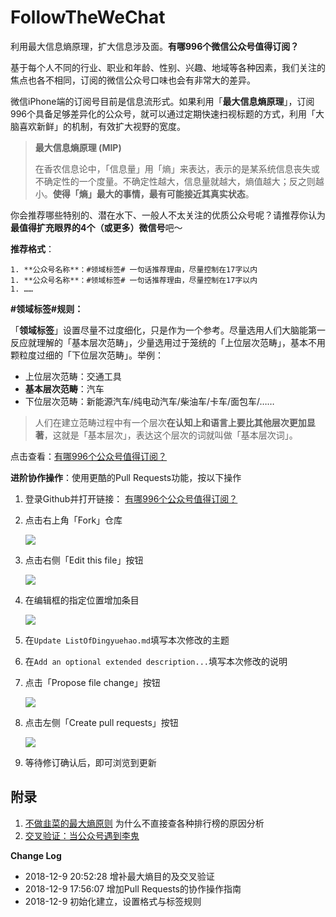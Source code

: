 # FollowTheWeChat
利用最大信息熵原理，扩大信息涉及面。**有哪996个微信公众号值得订阅？**

基于每个人不同的行业、职业和年龄、性别、兴趣、地域等各种因素，我们关注的焦点也各不相同，订阅的微信公众号口味也会有非常大的差异。

微信iPhone端的订阅号目前是信息流形式。如果利用「**最大信息熵原理**」，订阅996个具备足够差异化的公众号，就可以通过定期快速扫视标题的方式，利用「大脑喜欢新鲜」的机制，有效扩大视野的宽度。

> **最大信息熵原理 (MIP)**
>
> 在香农信息论中，「信息量」用「熵」来表达，表示的是某系统信息丧失或不确定性的一个度量。不确定性越大，信息量就越大，熵值越大；反之则越小。**使得「熵」最大的事情，最有可能接近其真实状态**。

你会推荐哪些特别的、潜在水下、一般人不太关注的优质公众号呢？请推荐你认为**最值得扩充眼界的4个（或更多）微信号**吧～

**推荐格式**：

```
1. **公众号名称**：#领域标签# 一句话推荐理由，尽量控制在17字以内
1. **公众号名称**：#领域标签# 一句话推荐理由，尽量控制在17字以内
1. ……
```

**#领域标签#规则：**

「**领域标签**」设置尽量不过度细化，只是作为一个参考。尽量选用人们大脑能第一反应就理解的「基本层次范畴」，少量选用过于笼统的「上位层次范畴」，基本不用颗粒度过细的「下位层次范畴」。举例：

- 上位层次范畴：交通工具
- **基本层次范畴**：汽车
- 下位层次范畴：新能源汽车/纯电动汽车/柴油车/卡车/面包车/……

> 人们在建立范畴过程中有一个层次**在认知上和语言上要比其他层次更加显著**，这就是「基本层次」，表达这个层次的词就叫做「基本层次词」。

点击查看：[有哪996个公众号值得订阅？](https://github.com/lirenchong/FollowTheWeChat/blob/master/ListOfDingyuehao.md)

**进阶协作操作**：使用更酷的Pull Requests功能，按以下操作

1. 登录Github并打开链接： [有哪996个公众号值得订阅？](https://github.com/lirenchong/FollowTheWeChat/blob/master/ListOfDingyuehao.md)

2. 点击右上角「Fork」仓库

	![](http://lirenchong.jirankeji.com/201812091936_399.png)

3. 点击右侧「Edit this file」按钮

	![](http://lirenchong.jirankeji.com/201812091751_807.png)

4. 在编辑框的指定位置增加条目

	![](http://lirenchong.jirankeji.com/201812091753_769.png)

5. 在`Update ListOfDingyuehao.md`填写本次修改的主题

6. 在`Add an optional extended description...`填写本次修改的说明

7. 点击「Propose file change」按钮

	![](http://lirenchong.jirankeji.com/201812091754_517.png)

8. 点击左侧「Create pull requests」按钮

	![](http://lirenchong.jirankeji.com/201812091754_447.png)

9. 等待修订确认后，即可浏览到更新

## 附录

1. [不做韭菜的最大熵原则](https://github.com/lirenchong/FollowTheWeChat/blob/master/MaximizingTheEntropy.md) 为什么不直接查各种排行榜的原因分析
2. [交叉验证：当公众号遇到李鬼](https://github.com/lirenchong/FollowTheWeChat/blob/master/CrossValidation.md)

**Change Log**

- 2018-12-9 20:52:28 增补最大熵目的及交叉验证
- 2018-12-9 17:56:07 增加Pull Requests的协作操作指南
- 2018-12-9 初始化建立，设置格式与标签规则